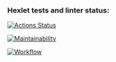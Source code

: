 ### Hexlet tests and linter status:
[![Actions Status](https://github.com/psinapunk/backend-project-lvl1/workflows/hexlet-check/badge.svg)](https://github.com/psinapunk/backend-project-lvl1/actions)

[![Maintainability](https://api.codeclimate.com/v1/badges/a99a88d28ad37a79dbf6/maintainability)](https://codeclimate.com/github/codeclimate/codeclimate/maintainability)

[![Workflow](https://github.com/psinapunk/backend-project-lvl1/workflows/actions/workflows/make-lint/badge.svg)](https://github.com/psinapunk/backend-project-lvl1/actions)